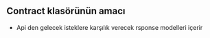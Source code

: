 ## Contract klasörünün amacı

- Api den gelecek isteklere karşılık verecek rsponse modelleri içerir
